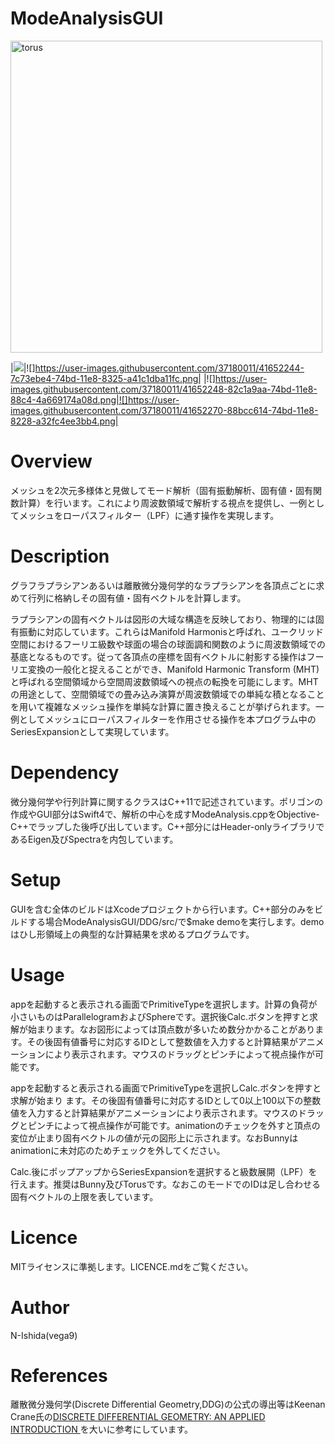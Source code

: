 #  ModeAnalysisGUI
<img width="499" alt="torus" src="https://user-images.githubusercontent.com/37180011/38131573-96bed6f0-3442-11e8-9659-5c6c87f30a87.png">

|![](https://user-images.githubusercontent.com/37180011/41652174-53718d1e-74bd-11e8-95ca-1ec84b843c80.png)|![]https://user-images.githubusercontent.com/37180011/41652244-7c73ebe4-74bd-11e8-8325-a41c1dba11fc.png|
|![]https://user-images.githubusercontent.com/37180011/41652248-82c1a9aa-74bd-11e8-88c4-4a669174a08d.png|![]https://user-images.githubusercontent.com/37180011/41652270-88bcc614-74bd-11e8-8228-a32fc4ee3bb4.png|



# Overview
メッシュを2次元多様体と見做してモード解析（固有振動解析、固有値・固有関数計算）を行います。これにより周波数領域で解析する視点を提供し、一例としてメッシュをローパスフィルター（LPF）に通す操作を実現します。

# Description
グラフラプラシアンあるいは離散微分幾何学的なラプラシアンを各頂点ごとに求めて行列に格納しその固有値・固有ベクトルを計算します。

ラプラシアンの固有ベクトルは図形の大域な構造を反映しており、物理的には固有振動に対応しています。これらはManifold Harmonisと呼ばれ、ユークリッド空間におけるフーリエ級数や球面の場合の球面調和関数のように周波数領域での基底となるものです。従って各頂点の座標を固有ベクトルに射影する操作はフーリエ変換の一般化と捉えることができ、Manifold Harmonic Transform (MHT)と呼ばれる空間領域から空間周波数領域への視点の転換を可能にします。MHTの用途として、空間領域での畳み込み演算が周波数領域での単純な積となることを用いて複雑なメッシュ操作を単純な計算に置き換えることが挙げられます。一例としてメッシュにローパスフィルターを作用させる操作を本プログラム中のSeriesExpansionとして実現しています。

# Dependency
微分幾何学や行列計算に関するクラスはC++11で記述されています。ポリゴンの作成やGUI部分はSwift4で、解析の中心を成すModeAnalysis.cppをObjective-C++でラップした後呼び出しています。C++部分にはHeader-onlyライブラリであるEigen及びSpectraを内包しています。

# Setup
GUIを含む全体のビルドはXcodeプロジェクトから行います。C++部分のみをビルドする場合ModeAnalysisGUI/DDG/src/で$make demoを実行します。demoはひし形領域上の典型的な計算結果を求めるプログラムです。

# Usage
appを起動すると表示される画面でPrimitiveTypeを選択します。計算の負荷が小さいものはParallelogramおよびSphereです。選択後Calc.ボタンを押すと求解が始まります。なお図形によっては頂点数が多いため数分かかることがあります。その後固有値番号に対応するIDとして整数値を入力すると計算結果がアニメーションにより表示されます。マウスのドラッグとピンチによって視点操作が可能です。

appを起動すると表示される画面でPrimitiveTypeを選択しCalc.ボタンを押すと求解が始まり
ます。その後固有値番号に対応するIDとして0以上100以下の整数値を入力すると計算結果がアニメーションにより表示されます。マウスのドラッグとピンチによって視点操作が可能です。animationのチェックを外すと頂点の変位が止まり固有ベクトルの値が元の図形上に示されます。なおBunnyはanimationに未対応のためチェックを外してください。

Calc.後にポップアップからSeriesExpansionを選択すると級数展開（LPF）を行えます。推奨はBunny及びTorusです。なおこのモードでのIDは足し合わせる固有ベクトルの上限を表しています。

# Licence
MITライセンスに準拠します。LICENCE.mdをご覧ください。

# Author
N-Ishida(vega9)

# References
離散微分幾何学(Discrete Differential Geometry,DDG)の公式の導出等はKeenan Crane氏の[DISCRETE DIFFERENTIAL GEOMETRY: AN APPLIED INTRODUCTION ][1]を大いに参考にしています。

[1]:https://www.cs.cmu.edu/~kmcrane/Projects/DDG/paper.pdf
